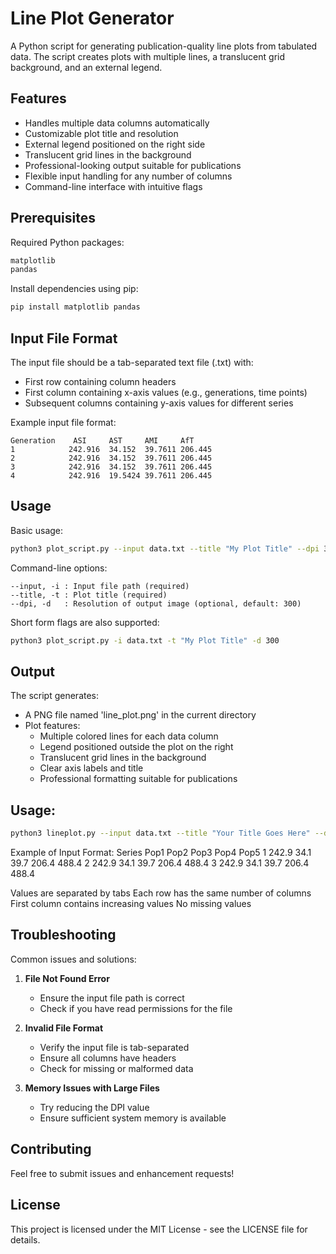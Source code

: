 # Line Plot Generator

A Python script for generating publication-quality line plots from tabulated data. The script creates plots with multiple lines, a translucent grid background, and an external legend.

## Features

- Handles multiple data columns automatically
- Customizable plot title and resolution
- External legend positioned on the right side
- Translucent grid lines in the background
- Professional-looking output suitable for publications
- Flexible input handling for any number of columns
- Command-line interface with intuitive flags

## Prerequisites

Required Python packages:
```bash
matplotlib
pandas
```

Install dependencies using pip:
```bash
pip install matplotlib pandas
```

## Input File Format

The input file should be a tab-separated text file (.txt) with:
- First row containing column headers
- First column containing x-axis values (e.g., generations, time points)
- Subsequent columns containing y-axis values for different series

Example input file format:
```
Generation    ASI     AST     AMI     AfT
1            242.916  34.152  39.7611 206.445
2            242.916  34.152  39.7611 206.445
3            242.916  34.152  39.7611 206.445
4            242.916  19.5424 39.7611 206.445
```

## Usage

Basic usage:
```bash
python3 plot_script.py --input data.txt --title "My Plot Title" --dpi 300
```

Command-line options:
```
--input, -i : Input file path (required)
--title, -t : Plot title (required)
--dpi, -d   : Resolution of output image (optional, default: 300)
```

Short form flags are also supported:
```bash
python3 plot_script.py -i data.txt -t "My Plot Title" -d 300
```

## Output

The script generates:
- A PNG file named 'line_plot.png' in the current directory
- Plot features:
  - Multiple colored lines for each data column
  - Legend positioned outside the plot on the right
  - Translucent grid lines in the background
  - Clear axis labels and title
  - Professional formatting suitable for publications

## Usage:
```bash
python3 lineplot.py --input data.txt --title "Your Title Goes Here" --dpi 600
```
Example of Input Format: 
Series    Pop1    Pop2    Pop3    Pop4    Pop5
1            242.9   34.1    39.7    206.4   488.4
2            242.9   34.1    39.7    206.4   488.4
3            242.9   34.1    39.7    206.4   488.4

Values are separated by tabs
Each row has the same number of columns
First column contains increasing values
No missing values


## Troubleshooting

Common issues and solutions:

1. **File Not Found Error**
   - Ensure the input file path is correct
   - Check if you have read permissions for the file

2. **Invalid File Format**
   - Verify the input file is tab-separated
   - Ensure all columns have headers
   - Check for missing or malformed data

3. **Memory Issues with Large Files**
   - Try reducing the DPI value
   - Ensure sufficient system memory is available

## Contributing

Feel free to submit issues and enhancement requests!

## License

This project is licensed under the MIT License - see the LICENSE file for details.
